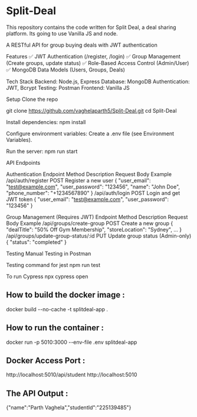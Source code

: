 # Split-Deal
This repository contains the code written for Split Deal, a deal sharing platform. Its going to use Vanilla JS and node.

A RESTful API for group buying deals with JWT authentication

Features
✅ JWT Authentication (/register, /login)
✅ Group Management (Create groups, update status)
✅ Role-Based Access Control (Admin/User)
✅ MongoDB Data Models (Users, Groups, Deals)

Tech Stack
Backend: Node.js, Express
Database: MongoDB
Authentication: JWT, Bcrypt
Testing: Postman
Frontend: Vanilla JS

Setup
Clone the repo

git clone https://github.com/vaghelaparth5/Split-Deal.git
cd Split-Deal

Install dependencies:
npm install

Configure environment variables:
Create a .env file (see Environment Variables).

Run the server:
npm run start

API Endpoints

Authentication
Endpoint	Method	Description	Request Body Example
/api/auth/register	POST	Register a new user	{ "user_email": "test@example.com", "user_password": "123456", "name": "John Doe", "phone_number": "+1234567890" }
/api/auth/login	POST	Login and get JWT token	{ "user_email": "test@example.com", "user_password": "123456" }

Group Management (Requires JWT)
Endpoint	Method	Description	Request Body Example
/api/groups/create-group	POST	Create a new group	{ "dealTitle": "50% Off Gym Membership", "storeLocation": "Sydney", ... }
/api/groups/update-group-status/:id	PUT	Update group status (Admin-only)	{ "status": "completed" }

Testing
Manual Testing in Postman

Testing command for jest 
npm run test

To run Cypress 
npx cypress open

## How to build the docker image : 
docker build --no-cache -t splitdeal-app .

## How to run the container : 
docker run -p 5010:3000 --env-file .env splitdeal-app

## Docker Access Port : 
http://localhost:5010/api/student
http://localhost:5010

## The API Output : 
{"name":"Parth Vaghela","studentId":"225139485"}



